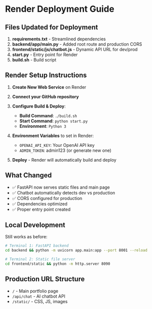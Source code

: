 # Render Deployment Guide

## Files Updated for Deployment

1. **requirements.txt** - Streamlined dependencies
2. **backend/app/main.py** - Added root route and production CORS
3. **frontend/static/js/chatbot.js** - Dynamic API URL for dev/prod
4. **start.py** - Entry point for Render
5. **build.sh** - Build script

## Render Setup Instructions

1. **Create New Web Service** on Render
2. **Connect your GitHub repository**
3. **Configure Build & Deploy**:
   - **Build Command**: `./build.sh`
   - **Start Command**: `python start.py`
   - **Environment**: `Python 3`

4. **Environment Variables** to set in Render:
   - `OPENAI_API_KEY`: Your OpenAI API key
   - `ADMIN_TOKEN`: admin123 (or generate new one)

5. **Deploy** - Render will automatically build and deploy

## What Changed

- ✅ FastAPI now serves static files and main page
- ✅ Chatbot automatically detects dev vs production
- ✅ CORS configured for production
- ✅ Dependencies optimized
- ✅ Proper entry point created

## Local Development

Still works as before:
```bash
# Terminal 1: FastAPI backend
cd backend && python -m uvicorn app.main:app --port 8001 --reload

# Terminal 2: Static file server  
cd frontend/static && python -m http.server 8090
```

## Production URL Structure

- `/` - Main portfolio page
- `/api/chat` - AI chatbot API
- `/static/` - CSS, JS, images